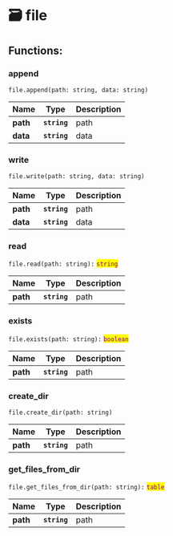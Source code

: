 # 🗃 file

## Functions:

### append

`file.append(path: string, data: string)`

| Name     | Type         | Description |
| -------- | ------------ | ----------- |
| **path** | **`string`** | path        |
| **data** | **`string`** | data        |

### write

`file.write(path: string, data: string)`

| Name     | Type         | Description |
| -------- | ------------ | ----------- |
| **path** | **`string`** | path        |
| **data** | **`string`** | data        |

### read

`file.read(path: string):` <mark style="color:purple;">`string`</mark>

| Name     | Type         | Description |
| -------- | ------------ | ----------- |
| **path** | **`string`** | path        |

### exists

`file.exists(path: string):` <mark style="color:purple;">`boolean`</mark>

| Name     | Type         | Description |
| -------- | ------------ | ----------- |
| **path** | **`string`** | path        |

### create\_dir

`file.create_dir(path: string)`

| Name     | Type         | Description |
| -------- | ------------ | ----------- |
| **path** | **`string`** | path        |

### get\_files\_from\_dir

`file.get_files_from_dir(path: string):` <mark style="color:purple;">`table`</mark>

| Name     | Type         | Description |
| -------- | ------------ | ----------- |
| **path** | **`string`** | path        |
